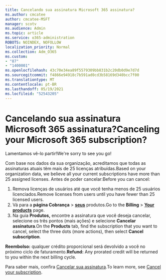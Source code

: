 ```yaml
---
title: Cancelando sua assinatura Microsoft 365 assinatura?
ms.author: cmcatee
author: cmcatee-MSFT
manager: scotv
ms.audience: Admin
ms.topic: article
ms.service: o365-administration
ROBOTS: NOINDEX, NOFOLLOW
localization_priority: Normal
ms.collection: Adm_O365
ms.custom:
- "87"
- "1400001"
ms.openlocfilehash: 43c70e34ea89f5579309bb831b2c20db0d9e7d7d
ms.sourcegitcommit: f4866e94918c7b591ad0cd3b58169d340bcc7f00
ms.translationtype: MT
ms.contentlocale: pt-BR
ms.lasthandoff: 05/19/2021
ms.locfileid: "52543205"
---
```

# <a name="canceling-your-microsoft-365-subscription"></a><span data-ttu-id="4204a-102">Cancelando sua assinatura Microsoft 365 assinatura?</span><span class="sxs-lookup"><span data-stu-id="4204a-102">Canceling your Microsoft 365 subscription?</span></span>

<span data-ttu-id="4204a-103">Lamentamos vê-lo partir!</span><span class="sxs-lookup"><span data-stu-id="4204a-103">We're sorry to see you go!</span></span>
  
<span data-ttu-id="4204a-104">Com base nos dados da sua organização, acreditamos que todas as assinaturas atuais têm mais de 25 licenças atribuídas.</span><span class="sxs-lookup"><span data-stu-id="4204a-104">Based on your organization data, we believe all your current subscriptions have more than 25 assigned licenses.</span></span> <span data-ttu-id="4204a-105">Antes de poder cancelar:</span><span class="sxs-lookup"><span data-stu-id="4204a-105">Before you can cancel:</span></span>

1. <span data-ttu-id="4204a-106">Remova licenças de usuários até que você tenha menos de 25 usuários licenciados.</span><span class="sxs-lookup"><span data-stu-id="4204a-106">Remove licenses from users until you have fewer than 25 licensed users.</span></span>
2. <span data-ttu-id="4204a-107">Vá para a **página Cobrança** \> **[seus](https://go.microsoft.com/fwlink/p/?linkid=842054)** produtos.</span><span class="sxs-lookup"><span data-stu-id="4204a-107">Go to the **Billing** \> **[Your products](https://go.microsoft.com/fwlink/p/?linkid=842054)** page.</span></span>
3. <span data-ttu-id="4204a-108">Na guia **Produtos,** encontre a assinatura que você deseja cancelar, selecione os três pontos (mais ações) e selecione **Cancelar assinatura**.</span><span class="sxs-lookup"><span data-stu-id="4204a-108">On the **Products** tab, find the subscription that you want to cancel, select the three dots (more actions), then select **Cancel subscription**.</span></span>

<span data-ttu-id="4204a-109">**Reembolso:** qualquer crédito proporcional será devolvido a você no próximo ciclo de faturamento.</span><span class="sxs-lookup"><span data-stu-id="4204a-109">**Refund:** Any prorated credit will be returned to you within the next billing cycle.</span></span>

<span data-ttu-id="4204a-110">Para saber mais, confira [Cancelar sua assinatura](/microsoft-365/commerce/subscriptions/cancel-your-subscription).</span><span class="sxs-lookup"><span data-stu-id="4204a-110">To learn more, see [Cancel your subscription](/microsoft-365/commerce/subscriptions/cancel-your-subscription).</span></span>